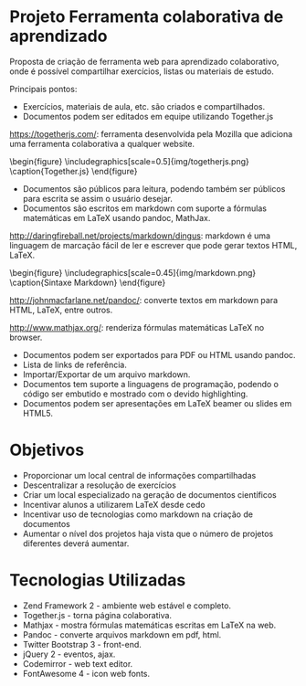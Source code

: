 # Projeto Ferramenta colaborativa de aprendizado

Proposta de criação de ferramenta web para aprendizado colaborativo,
onde é possível compartilhar exercícios, listas ou materiais de estudo.

Principais pontos:

* Exercícios, materiais de aula, etc. são criados e compartilhados.
* Documentos podem ser editados em equipe utilizando Together.js

<https://togetherjs.com/>: ferramenta desenvolvida pela Mozilla
que adiciona uma ferramenta colaborativa a qualquer website.

\begin{figure}
	\includegraphics[scale=0.5]{img/togetherjs.png}
	\caption{Together.js}
\end{figure}

* Documentos são públicos para leitura, podendo também ser públicos
	para escrita se assim o usuário desejar.
* Documentos são escritos em markdown com suporte a fórmulas matemáticas
	em LaTeX usando pandoc, MathJax.

<http://daringfireball.net/projects/markdown/dingus>: markdown é uma linguagem
de marcação fácil de ler e escrever que pode gerar textos HTML, LaTeX.

\begin{figure}
	\includegraphics[scale=0.45]{img/markdown.png}
	\caption{Sintaxe Markdown}
\end{figure}

<http://johnmacfarlane.net/pandoc/>: converte textos em markdown para HTML,
LaTeX, entre outros.

<http://www.mathjax.org/>: renderiza fórmulas matemáticas LaTeX no browser.

* Documentos podem ser exportados para PDF ou HTML usando pandoc.
* Lista de links de referência.
* Importar/Exportar de um arquivo markdown.
* Documentos tem suporte a linguagens de programação, podendo o código
	ser embutido e mostrado com o devido highlighting.
* Documentos podem ser apresentações em LaTeX beamer ou slides em HTML5.

# Objetivos

* Proporcionar um local central de informações compartilhadas
* Descentralizar a resolução de exercícios
* Criar um local especializado na geração de documentos científicos
* Incentivar alunos a utilizarem LaTeX desde cedo
* Incentivar uso de tecnologias como markdown na criação de documentos
* Aumentar o nível dos projetos haja vista que o número de projetos diferentes
	deverá aumentar.

# Tecnologias Utilizadas

* Zend Framework 2 - ambiente web estável e completo.
* Together.js - torna página colaborativa.
* Mathjax - mostra fórmulas matemáticas escritas em LaTeX na web.
* Pandoc - converte arquivos markdown em pdf, html.
* Twitter Bootstrap 3 - front-end.
* jQuery 2 - eventos, ajax.
* Codemirror - web text editor.
* FontAwesome 4 - icon web fonts.